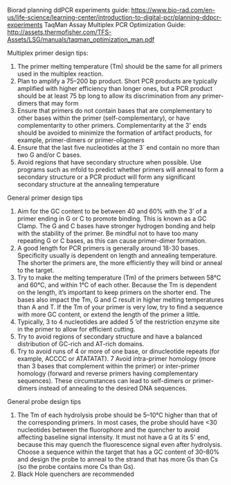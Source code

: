 Biorad planning ddPCR experiments guide: https://www.bio-rad.com/en-us/life-science/learning-center/introduction-to-digital-pcr/planning-ddpcr-experiments
TaqMan Assay Multiplex PCR Optimization Guide: http://assets.thermofisher.com/TFS-Assets/LSG/manuals/taqman_optimization_man.pdf

Multiplex primer design tips:
1. The primer melting temperature (Tm) should be the same for all primers used in the multiplex
reaction.
2. Plan to amplify a 75–200 bp product. Short PCR products are typically amplified with higher efficiency than longer ones, but a PCR product should be at least 75 bp long to allow its discrimination from any primer-dimers that may form
3. Ensure that primers do not contain bases that are complementary to other bases within the primer
(self-complementary), or have complementarity to other primers. Complementarity at the 3' ends
should be avoided to minimize the formation of artifact products, for example, primer-dimers or
primer-oligomers
4. Ensure that the last five nucleotides at the 3´ end contain no more than two G and/or C bases.
5. Avoid regions that have secondary structure when possible. Use programs such as mfold to predict whether primers will anneal to form a secondary structure or a PCR product will form any significant secondary structure at the annealing temperature

General primer design tips
1. Aim for the GC content to be between 40 and 60% with the 3’ of a primer ending in G or C to promote binding. This is known as a GC Clamp. The G and C bases have stronger hydrogen bonding and help with the stability of the primer. Be mindful not to have too many repeating G or C bases, as this can cause primer-dimer formation.
2. A good length for PCR primers is generally around 18-30 bases. Specificity usually is dependent on length and annealing temperature. The shorter the primers are, the more efficiently they will bind or anneal to the target.
3. Try to make the melting temperature (Tm) of the primers between 58°C and 60°C, and within 1°C of each other. Because the Tm is dependent on the length, it’s important to keep primers on the shorter end. The bases also impact the Tm, G and C result in higher melting temperatures than A and T. If the Tm of your primer is very low, try to find a sequence with more GC content, or extend the length of the primer a little.
4. Typically, 3 to 4 nucleotides are added 5 ’of the restriction enzyme site in the primer to allow for efficient cutting.
5. Try to avoid regions of secondary structure and have a balanced distribution of GC-rich and AT-rich domains.
6. Try to avoid runs of 4 or more of one base, or dinucleotide repeats (for example, ACCCC or ATATATAT).
7 Avoid intra-primer homology (more than 3 bases that complement within the primer) or inter-primer homology (forward and reverse primers having complementary sequences). These circumstances can lead to self-dimers or primer-dimers instead of annealing to the desired DNA sequences.

General probe design tips
1. The Tm of each hydrolysis probe should be 5–10°C higher than that of the corresponding primers. In most cases, the probe should have <30 nucleotides between the fluorophore and the quencher to avoid affecting baseline signal intensity. It must not have a G at its 5' end, because this may quench the fluorescence signal even after hydrolysis. Choose a sequence within the target that has a GC content of 30–80% and design the probe to anneal to the strand that has more Gs than Cs (so the probe contains more Cs than Gs).
2. Black Hole quenchers are recommended
